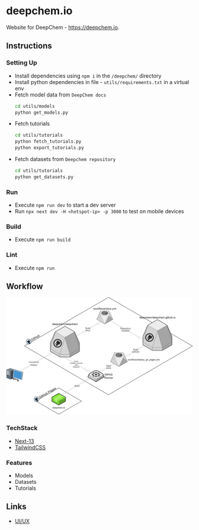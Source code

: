 # deepchem.io
Website for DeepChem - https://deepchem.io.

## Instructions
### Setting Up
- Install dependencies using `npm i` in the `/deepchem/` directory
- Install python dependencies in file - `utils/requirements.txt` in a virtual env
- Fetch model data from `DeepChem docs`
    ```bash
    cd utils/models
    python get_models.py
    ```
- Fetch tutorials
    ```bash
    cd utils/tutorials
    python fetch_tutorials.py
    python export_tutorials.py
    ```
- Fetch datasets from `Deepchem repository`
    ```bash
    cd utils/tutorials
    python get_datasets.py
    ```

### Run
- Execute `npm run dev` to start a dev server
- Run `npx next dev -H <hotspot-ip> -p 3000` to test on mobile devices

### Build
- Execute `npm run build`

### Lint
- Execute `npm run `

## Workflow

![](./public/assets/workflow.png)

### TechStack
- [Next-13](https://nextjs.org/blog/next-13)
- [TailwindCSS](https://tailwindcss.com/)

### Features
- Models
- Datasets
- Tutorials

## Links
- [UI/UX](https://www.figma.com/file/lx8RDjCI7XyzLeUMmP7tCw/DeepChem?node-id=0%3A1&t=fen0NhmFRR0TvkX3-3)
